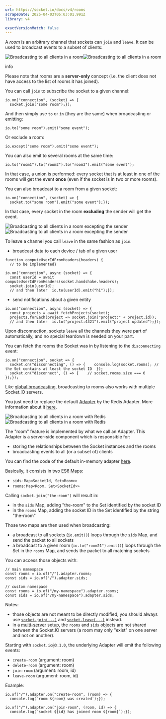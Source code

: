 ```yaml
---
url: https://socket.io/docs/v4/rooms
scrapeDate: 2025-04-03T05:03:01.991Z
library: v4

exactVersionMatch: false
---
```


A _room_ is an arbitrary channel that sockets can `join` and `leave`. It can be used to broadcast events to a subset of clients:

![Broadcasting to all clients in a room](https://socket.io/images/rooms.png)![Broadcasting to all clients in a room](https://socket.io/images/rooms-dark.png)

info

Please note that rooms are a **server-only** concept (i.e. the client does not have access to the list of rooms it has joined).

You can call `join` to subscribe the socket to a given channel:
```
io.on("connection", (socket) => {  
  socket.join("some room");});  
```
And then simply use `to` or `in` (they are the same) when broadcasting or emitting:
```
io.to("some room").emit("some event");  
```
Or exclude a room:
```
io.except("some room").emit("some event");  
```
You can also emit to several rooms at the same time:
```
io.to("room1").to("room2").to("room3").emit("some event");  
```
In that case, a [union](https://en.wikipedia.org/wiki/Union_(set_theory)) is performed: every socket that is at least in one of the rooms will get the event **once** (even if the socket is in two or more rooms).

You can also broadcast to a room from a given socket:
```
io.on("connection", (socket) => {  
  socket.to("some room").emit("some event");});  
```
In that case, every socket in the room **excluding** the sender will get the event.

![Broadcasting to all clients in a room excepting the sender](https://socket.io/images/rooms2.png)![Broadcasting to all clients in a room excepting the sender](https://socket.io/images/rooms2-dark.png)

To leave a channel you call `leave` in the same fashion as `join`.
*   broadcast data to each device / tab of a given user
```
function computeUserIdFromHeaders(headers) {  
  // to be implemented}  
  
io.on("connection", async (socket) => {  
  const userId = await computeUserIdFromHeaders(socket.handshake.headers);  
  socket.join(userId);  
  // and then later  io.to(userId).emit("hi");});  
```
*   send notifications about a given entity
```
io.on("connection", async (socket) => {  
  const projects = await fetchProjects(socket);  
  projects.forEach(project => socket.join("project:" + project.id));  
  // and then later  io.to("project:4321").emit("project updated");});  
```
Upon disconnection, sockets `leave` all the channels they were part of automatically, and no special teardown is needed on your part.

You can fetch the rooms the Socket was in by listening to the `disconnecting` event:
```
io.on("connection", socket => {  
  socket.on("disconnecting", () => {    console.log(socket.rooms); // the Set contains at least the socket ID  });  
  socket.on("disconnect", () => {    // socket.rooms.size === 0  });});  
```
Like [global broadcasting](_docs_v4_broadcasting-events_.md#with-multiple-socketio-servers), broadcasting to rooms also works with multiple Socket.IO servers.

You just need to replace the default [Adapter](_docs_v4_glossary_.md#adapter) by the Redis Adapter. More information about it [here](_docs_v4_redis-adapter_.md).

![Broadcasting to all clients in a room with Redis](https://socket.io/images/rooms-redis.png)![Broadcasting to all clients in a room with Redis](https://socket.io/images/rooms-redis-dark.png)

The "room" feature is implemented by what we call an Adapter. This Adapter is a server-side component which is responsible for:
*   storing the relationships between the Socket instances and the rooms
*   broadcasting events to all (or a subset of) clients

You can find the code of the default in-memory adapter [here](https://github.com/socketio/socket.io-adapter).

Basically, it consists in two [ES6 Maps](https://developer.mozilla.org/en-US/docs/Web/JavaScript/Reference/Global_Objects/Map):
*   `sids`: `Map<SocketId, Set<Room>>`
*   `rooms`: `Map<Room, Set<SocketId>>`

Calling `socket.join("the-room")` will result in:
*   in the `sids` Map, adding "the-room" to the Set identified by the socket ID
*   in the `rooms` Map, adding the socket ID in the Set identified by the string "the-room"

Those two maps are then used when broadcasting:
*   a broadcast to all sockets (`io.emit()`) loops through the `sids` Map, and send the packet to all sockets
*   a broadcast to a given room (`io.to("room21").emit()`) loops through the Set in the `rooms` Map, and sends the packet to all matching sockets

You can access those objects with:
```
// main namespace  
const rooms = io.of("/").adapter.rooms;  
const sids = io.of("/").adapter.sids;  
  
// custom namespace  
const rooms = io.of("/my-namespace").adapter.rooms;  
const sids = io.of("/my-namespace").adapter.sids;  
```
Notes:
*   those objects are not meant to be directly modified, you should always use [`socket.join(...)`](_docs_v4_server-api_.md#socketjoinroom) and [`socket.leave(...)`](_docs_v4_server-api_.md#socketleaveroom) instead.
*   in a [multi-server](_docs_v4_using-multiple-nodes_.md) setup, the `rooms` and `sids` objects are not shared between the Socket.IO servers (a room may only "exist" on one server and not on another).

Starting with `socket.io@3.1.0`, the underlying Adapter will emit the following events:
*   `create-room` (argument: room)
*   `delete-room` (argument: room)
*   `join-room` (argument: room, id)
*   `leave-room` (argument: room, id)

Example:
```
io.of("/").adapter.on("create-room", (room) => {  
  console.log(`room ${room} was created`);});  
  
io.of("/").adapter.on("join-room", (room, id) => {  
  console.log(`socket ${id} has joined room ${room}`);});  
```